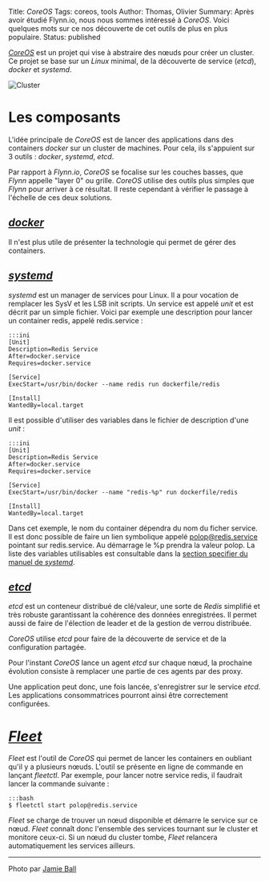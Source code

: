 Title: <em>CoreOS</em>
Tags: coreos, tools
Author: Thomas, Olivier
Summary: Après avoir étudié Flynn.io, nous nous sommes intéressé à *CoreOS*. Voici quelques mots sur ce nos découverte de cet outils de plus en plus populaire.
Status: published


[*CoreOS*](https://coreos.com) est un projet qui vise à abstraire des nœuds pour créer un cluster. Ce projet se base sur un *Linux* minimal, de la découverte de service (*etcd*), *docker* et *systemd*.

![Cluster]({filename}/images/sky_cluster.jpg)

# Les composants

L'idée principale de *CoreOS* est de lancer des applications dans des containers *docker* sur un cluster de machines. Pour cela, ils s'appuient sur 3 outils : *docker*, *systemd*, *etcd*.

Par rapport à *Flynn.io*, *CoreOS* se focalise sur les couches basses, que *Flynn* appelle "layer 0" ou grille. *CoreOS* utilise des outils plus simples que *Flynn* pour arriver à ce résultat. Il reste cependant à vérifier le passage à l'échelle de ces deux solutions.


## [*docker*](http://docker.io)

Il n'est plus utile de présenter la technologie qui permet de gérer des containers.


## [*systemd*](http://freedesktop.org/wiki/Software/systemd/)

*systemd* est un manager de services pour Linux. Il a pour vocation de remplacer les SysV et les LSB init scripts. Un service est appelé _unit_ et est décrit par un simple fichier. Voici par exemple une description pour lancer un container redis, appelé redis.service :


    :::ini
    [Unit]
    Description=Redis Service
    After=docker.service
    Requires=docker.service

    [Service]
    ExecStart=/usr/bin/docker --name redis run dockerfile/redis 

    [Install]
    WantedBy=local.target


Il est possible d'utiliser des variables dans le fichier de description d'une _unit_ :

    :::ini
    [Unit]
    Description=Redis Service
    After=docker.service
    Requires=docker.service

    [Service]
    ExecStart=/usr/bin/docker --name "redis-%p" run dockerfile/redis 

    [Install]
    WantedBy=local.target

Dans cet exemple, le nom du container dépendra du nom du ficher service. Il est donc possible de faire un lien symbolique appelé polop@redis.service pointant sur redis.service. Au démarrage le %p prendra la valeur polop. La liste des variables utilisables est consultable dans la [section specifier du manuel de *systemd*](http://www.freedesktop.org/software/systemd/man/systemd.unit.html#Specifiers).


## [*etcd*](https://coreos.com/using-coreos/etcd/)

*etcd* est un conteneur distribué de clé/valeur, une sorte de *Redis* simplifié et très robuste garantissant la cohérence des données enregistrées. Il permet aussi de faire de l'élection de leader et de la gestion de verrou distribuée.

*CoreOS* utilise *etcd* pour faire de la découverte de service et de la configuration partagée.

Pour l'instant *CoreOS* lance un agent *etcd* sur chaque nœud, la prochaine évolution consiste à remplacer une partie de ces agents par des proxy. 

Une application peut donc, une fois lancée, s'enregistrer sur le service *etcd*. 
Les applications consommatrices pourront ainsi être correctement configurées. 

# [*Fleet*](https://github.com/coreos/fleet)

*Fleet* est l'outil de *CoreOS* qui permet de lancer les containers en oubliant qu'il y a plusieurs nœuds. L'outil se présente en ligne de commande en lançant *fleetctl*. Par exemple, pour lancer notre service redis, il faudrait lancer la commande suivante :


    :::bash
    $ fleetctl start polop@redis.service

*Fleet* se charge de trouver un nœud disponible et démarre le service sur ce nœud. *Fleet* connaît donc l'ensemble des services tournant sur le cluster et monitore ceux-ci. Si un nœud du cluster tombe, *Fleet* relancera automatiquement les services ailleurs.


---
Photo par [Jamie Ball](https://www.flickr.com/photos/jamieball83/6021235777/)
